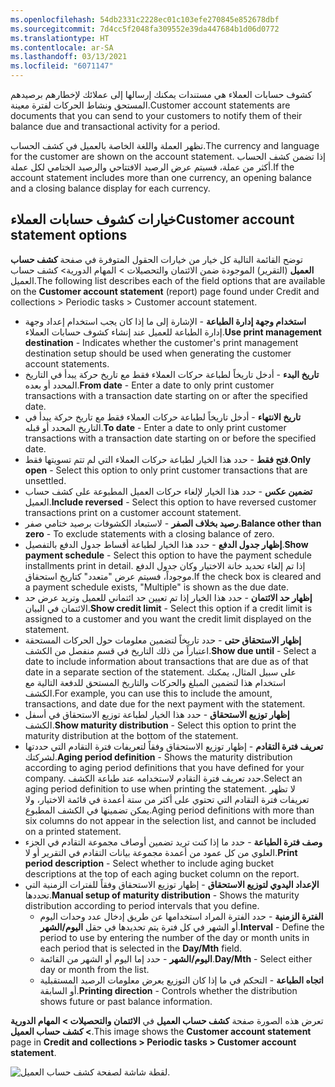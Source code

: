 ```yaml
---
ms.openlocfilehash: 54db2331c2228ec01c103efe270845e852678dbf
ms.sourcegitcommit: 7d4cc5f2048fa309552e39da447684b1d06d0772
ms.translationtype: HT
ms.contentlocale: ar-SA
ms.lasthandoff: 03/13/2021
ms.locfileid: "6071147"
---
```

<span data-ttu-id="38e9e-101">كشوف حسابات العملاء هي مستندات يمكنك إرسالها إلى عملائك لإخطارهم برصيدهم المستحق ونشاط الحركات لفترة معينة.</span><span class="sxs-lookup"><span data-stu-id="38e9e-101">Customer account statements are documents that you can send to your customers to notify them of their balance due and transactional activity for a period.</span></span>

<span data-ttu-id="38e9e-102">تظهر العملة واللغة الخاصة بالعميل في كشف الحساب.</span><span class="sxs-lookup"><span data-stu-id="38e9e-102">The currency and language for the customer are shown on the account statement.</span></span> <span data-ttu-id="38e9e-103">إذا تضمن كشف الحساب أكثر من عملة، فسيتم عرض الرصيد الافتتاحي والرصيد الختامي لكل عملة.</span><span class="sxs-lookup"><span data-stu-id="38e9e-103">If the account statement includes more than one currency, an opening balance and a closing balance display for each currency.</span></span>

## <a name="customer-account-statement-options"></a><span data-ttu-id="38e9e-104">خيارات كشوف حسابات العملاء</span><span class="sxs-lookup"><span data-stu-id="38e9e-104">Customer account statement options</span></span>

<span data-ttu-id="38e9e-105">توضح القائمة التالية كل خيار من خيارات الحقول المتوفرة في صفحة **كشف حساب العميل** (التقرير) الموجودة ضمن الائتمان والتحصيلات > المهام الدورية> كشف حساب العميل.</span><span class="sxs-lookup"><span data-stu-id="38e9e-105">The following list describes each of the field options that are available on the **Customer account statement** (report) page found under Credit and collections > Periodic tasks > Customer account statement.</span></span>

-   <span data-ttu-id="38e9e-106">**استخدام وجهة إدارة الطباعة** - الإشارة إلى ما إذا كان يجب استخدام إعداد وجهة إدارة الطباعة للعميل عند إنشاء كشوف حسابات العملاء.</span><span class="sxs-lookup"><span data-stu-id="38e9e-106">**Use print management destination** - Indicates whether the customer's print management destination setup should be used when generating the customer account statements.</span></span>
-   <span data-ttu-id="38e9e-107">**تاريخ البدء** - أدخل تاريخاً لطباعة حركات العملاء فقط مع تاريخ حركة يبدأ في التاريخ المحدد أو بعده.</span><span class="sxs-lookup"><span data-stu-id="38e9e-107">**From date** - Enter a date to only print customer transactions with a transaction date starting on or after the specified date.</span></span>
-   <span data-ttu-id="38e9e-108">**تاريخ الانتهاء** - أدخل تاريخاً لطباعة حركات العملاء فقط مع تاريخ حركة يبدأ في التاريخ المحدد أو قبله.</span><span class="sxs-lookup"><span data-stu-id="38e9e-108">**To date** - Enter a date to only print customer transactions with a transaction date starting on or before the specified date.</span></span>
-   <span data-ttu-id="38e9e-109">**فتح فقط** - حدد هذا الخيار لطباعة حركات العملاء التي لم تتم تسويتها فقط.</span><span class="sxs-lookup"><span data-stu-id="38e9e-109">**Only open** - Select this option to only print customer transactions that are unsettled.</span></span>
-   <span data-ttu-id="38e9e-110">**تضمين عكس** - حدد هذا الخيار لإلغاء حركات العميل المطبوعة على كشف حساب العميل.</span><span class="sxs-lookup"><span data-stu-id="38e9e-110">**Include reversed** - Select this option to have reversed customer transactions print on a customer account statement.</span></span>
-   <span data-ttu-id="38e9e-111">**رصيد بخلاف الصفر** - لاستبعاد الكشوفات برصيد ختامي صفر.</span><span class="sxs-lookup"><span data-stu-id="38e9e-111">**Balance other than zero** - To exclude statements with a closing balance of zero.</span></span>
-   <span data-ttu-id="38e9e-112">**إظهار جدول الدفع** - حدد هذا الخيار لطباعة أقساط جدول الدفع بالتفصيل.</span><span class="sxs-lookup"><span data-stu-id="38e9e-112">**Show payment schedule** - Select this option to have the payment schedule installments print in detail.</span></span> <span data-ttu-id="38e9e-113">إذا تم إلغاء تحديد خانة الاختيار وكان جدول الدفع موجوداً، فسيتم عرض "متعدد" كتاريخ استحقاق.</span><span class="sxs-lookup"><span data-stu-id="38e9e-113">If the check box is cleared and a payment schedule exists, "Multiple" is shown as the due date.</span></span>
-   <span data-ttu-id="38e9e-114">**إظهار حد الائتمان** - حدد هذا الخيار إذا تم تعيين حد ائتماني للعميل وتريد عرض حد الائتمان في البيان.</span><span class="sxs-lookup"><span data-stu-id="38e9e-114">**Show credit limit** - Select this option if a credit limit is assigned to a customer and you want the credit limit displayed on the statement.</span></span>
-   <span data-ttu-id="38e9e-115">**إظهار الاستحقاق حتى** - حدد تاريخاً لتضمين معلومات حول الحركات المستحقة اعتباراً من ذلك التاريخ في قسم منفصل من الكشف.</span><span class="sxs-lookup"><span data-stu-id="38e9e-115">**Show due until** - Select a date to include information about transactions that are due as of that date in a separate section of the statement.</span></span> <span data-ttu-id="38e9e-116">على سبيل المثال، يمكنك استخدام هذا لتضمين المبلغ والحركات والتاريخ المستحق للدفعة التالية مع الكشف.</span><span class="sxs-lookup"><span data-stu-id="38e9e-116">For example, you can use this to include the amount, transactions, and date due for the next payment with the statement.</span></span>
-   <span data-ttu-id="38e9e-117">**إظهار توزيع الاستحقاق** - حدد هذا الخيار لطباعة توزيع الاستحقاق في أسفل الكشف.</span><span class="sxs-lookup"><span data-stu-id="38e9e-117">**Show maturity distribution** - Select this option to print the maturity distribution at the bottom of the statement.</span></span>
-   <span data-ttu-id="38e9e-118">**تعريف فترة التقادم** - إظهار توزيع الاستحقاق وفقاً لتعريفات فترة التقادم التي حددتها لشركتك.</span><span class="sxs-lookup"><span data-stu-id="38e9e-118">**Aging period definition** - Shows the maturity distribution according to aging period definitions that you have defined for your company.</span></span> <span data-ttu-id="38e9e-119">حدد تعريف فترة التقادم لاستخدامه عند طباعة الكشف.</span><span class="sxs-lookup"><span data-stu-id="38e9e-119">Select an aging period definition to use when printing the statement.</span></span> <span data-ttu-id="38e9e-120">لا تظهر تعريفات فترة التقادم التي تحتوي على أكثر من ستة أعمدة في قائمة الاختيار، ولا يمكن تضمينها في الكشف المطبوع.</span><span class="sxs-lookup"><span data-stu-id="38e9e-120">Aging period definitions with more than six columns do not appear in the selection list, and cannot be included on a printed statement.</span></span>
-   <span data-ttu-id="38e9e-121">**وصف فترة الطباعة** - حدد ما إذا كنت تريد تضمين أوصاف مجموعة التقادم في الجزء العلوي من كل عمود من أعمدة مجموعة بيانات التقادم في التقرير أو لا.</span><span class="sxs-lookup"><span data-stu-id="38e9e-121">**Print period description** - Select whether to include aging bucket descriptions at the top of each aging bucket column on the report.</span></span>
-   <span data-ttu-id="38e9e-122">**الإعداد اليدوي لتوزيع الاستحقاق** - إظهار توزيع الاستحقاق وفقاً للفترات الزمنية التي تحددها.</span><span class="sxs-lookup"><span data-stu-id="38e9e-122">**Manual setup of maturity distribution** - Shows the maturity distribution according to period intervals that you define.</span></span>
    -   <span data-ttu-id="38e9e-123">**الفترة الزمنية** - حدد الفترة المراد استخدامها عن طريق إدخال عدد وحدات اليوم أو الشهر في كل فترة يتم تحديدها في حقل **اليوم/الشهر**.</span><span class="sxs-lookup"><span data-stu-id="38e9e-123">**Interval** - Define the period to use by entering the number of the day or month units in each period that is selected in the **Day/Mth** field.</span></span>
    -   <span data-ttu-id="38e9e-124">**اليوم/الشهر** - حدد إما اليوم أو الشهر من القائمة.</span><span class="sxs-lookup"><span data-stu-id="38e9e-124">**Day/Mth** - Select either day or month from the list.</span></span>
    -   <span data-ttu-id="38e9e-125">**اتجاه الطباعة** - التحكم في ما إذا كان التوزيع يعرض معلومات الرصيد المستقبلية أو السابقة.</span><span class="sxs-lookup"><span data-stu-id="38e9e-125">**Printing direction** - Controls whether the distribution shows future or past balance information.</span></span>

<span data-ttu-id="38e9e-126">تعرض هذه الصورة صفحة **كشف حساب العميل** في **الائتمان والتحصيلات > المهام الدورية > كشف حساب العميل**.</span><span class="sxs-lookup"><span data-stu-id="38e9e-126">This image shows the **Customer account statement** page  in **Credit and collections > Periodic tasks > Customer account statement**.</span></span> 

![لقطة شاشة لصفحة كشف حساب العميل.](../media/statements1.png)